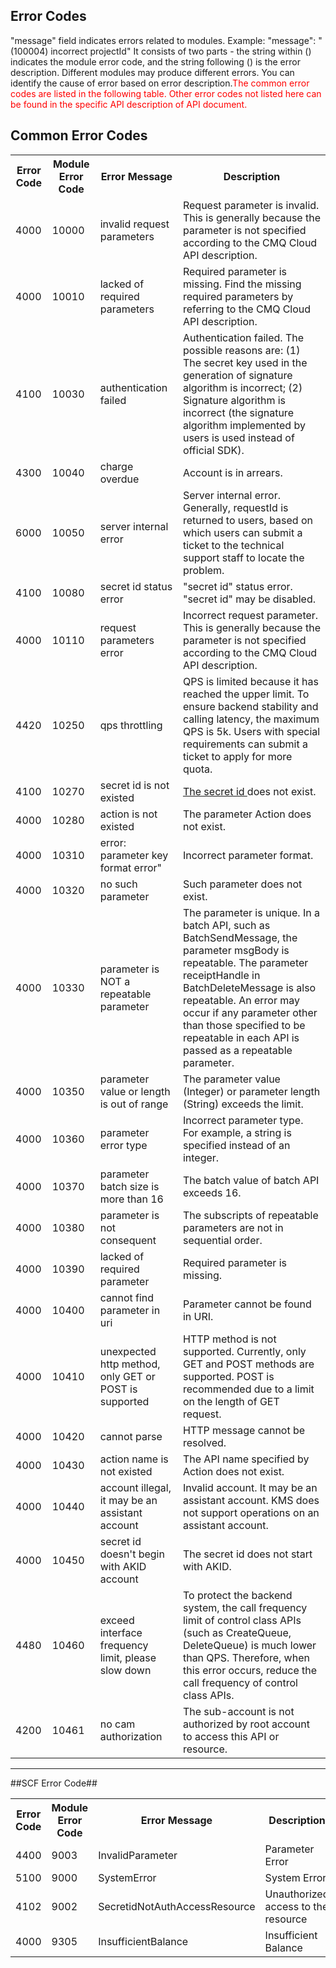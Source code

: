 ## Error Codes
"message" field indicates errors related to modules.
Example:
"message": "(100004) incorrect projectId"
It consists of two parts - the string within () indicates the module error code, and the string following () is the error description.
Different modules may produce different errors. You can identify the cause of error based on error description.<font style="color:red">The common error codes are listed in the following table. Other error codes not listed here can be found in the specific API description of API document.</font>

## Common Error Codes

<table class="t">
<tbody><tr>
<th> <b>Error Code</b>
</th><th> <b>Module Error Code</b>
</th><th> <b>Error Message</b>
</th><th> <b>Description</b>
</th></tr>
<tr>
<td> 4000
</td><td> 10000
</td><td> invalid request parameters
</td><td> Request parameter is invalid. This is generally because the parameter is not specified according to the CMQ Cloud API description.
</td></tr>
<tr>
<td> 4000
</td><td> 10010
</td><td> lacked of required parameters
</td><td> Required parameter is missing. Find the missing required parameters by referring to the CMQ Cloud API description.
</td></tr>
<tr>
<td> 4100
</td><td> 10030
</td><td> authentication failed
</td><td> Authentication failed. The possible reasons are: (1) The secret key used in the generation of signature algorithm is incorrect; (2) <a hre="https://cloud.tencent.com/doc/api/431/5906">Signature algorithm</a> is incorrect (the signature algorithm implemented by users is used instead of official SDK).
</td></tr>
<tr>
<td> 4300
</td><td> 10040
</td><td> charge overdue
</td><td> Account is in arrears.
</td></tr>
<tr>
<td> 6000
</td><td> 10050
</td><td> server internal error
</td><td> Server internal error. Generally, requestId is returned to users, based on which users can submit a ticket to the technical support staff to locate the problem.
</td></tr>
<tr>
<td> 4100
</td><td> 10080
</td><td> secret id status error
</td><td>"secret id" status error. "secret id" may be disabled.
</td></tr>
<tr>
<td> 4000
</td><td> 10110
</td><td> request parameters error
</td><td> Incorrect request parameter. This is generally because the parameter is not specified according to the CMQ Cloud API description.
</td></tr>
<tr>
<td> 4420
</td><td> 10250
</td><td> qps throttling
</td><td> QPS is limited because it has reached the upper limit. To ensure backend stability and calling latency, the maximum QPS is 5k. Users with special requirements can submit a ticket to apply for more quota.
</td></tr>
<tr>
<td> 4100
</td><td> 10270
</td><td> secret id is not existed
</td><td> <a href="https://console.cloud.tencent.com/capi">The secret id </a>does not exist.
</td></tr>
<tr>
<td> 4000
</td><td> 10280
</td><td> action is not existed
</td><td> The parameter Action does not exist.
</td></tr>
<tr>
<td> 4000
</td><td> 10310
</td><td> error: parameter key format error"
</td><td> Incorrect parameter format.
</td></tr>
<tr>
<td> 4000
</td><td> 10320
</td><td> no such parameter
</td><td> Such parameter does not exist.
</td></tr>
<tr>
<td> 4000
</td><td> 10330
</td><td> parameter is NOT a repeatable parameter
</td><td> The parameter is unique. In a batch API, such as BatchSendMessage, the parameter msgBody is repeatable. The parameter receiptHandle in BatchDeleteMessage is also repeatable. An error may occur if any parameter other than those specified to be repeatable in each API is passed as a repeatable parameter.
</td></tr>
<tr>
<td> 4000
</td><td> 10350
</td><td> parameter value or length is out of range
</td><td> The parameter value (Integer) or parameter length (String) exceeds the limit.
</td></tr>
<tr>
<td> 4000
</td><td> 10360
</td><td> parameter error type
</td><td> Incorrect parameter type. For example, a string is specified instead of an integer.
</td></tr>
<tr>
<td> 4000
</td><td> 10370
</td><td> parameter batch size is more than 16
</td><td> The batch value of batch API exceeds 16.
</td></tr>
<tr>
<td> 4000
</td><td> 10380
</td><td> parameter is not consequent
</td><td> The subscripts of repeatable parameters are not in sequential order.
</td></tr>
<tr>
<td> 4000
</td><td> 10390
</td><td> lacked of required parameter
</td><td> Required parameter is missing.
</td></tr>
<tr>
<td> 4000
</td><td> 10400
</td><td> cannot find parameter in uri
</td><td> Parameter cannot be found in URI.
</td></tr>
<tr>
<td> 4000
</td><td> 10410
</td><td> unexpected http method, only GET or POST is supported
</td><td> HTTP method is not supported. Currently, only GET and POST methods are supported. POST is recommended due to a limit on the length of GET request.
</td></tr>
<tr>
<td> 4000
</td><td> 10420
</td><td> cannot parse
</td><td> HTTP message cannot be resolved.
</td></tr>
<tr>
<td> 4000
</td><td> 10430
</td><td> action name is not existed
</td><td> The API name specified by Action does not exist.
</td></tr>
<tr>
<td> 4000
</td><td> 10440
</td><td> account illegal, it may be an assistant account
</td><td> Invalid account. It may be an assistant account. KMS does not support operations on an assistant account.
</td></tr>
<tr>
<td> 4000
</td><td> 10450
</td><td> secret id doesn't begin with AKID account
</td><td> The secret id does not start with AKID.
</td></tr>
<tr>
<td> 4480
</td><td> 10460
</td><td> exceed interface frequency limit, please slow down
</td><td> To protect the backend system, the call frequency limit of control class APIs (such as CreateQueue, DeleteQueue) is much lower than QPS. Therefore, when this error occurs, reduce the call frequency of control class APIs.
</td></tr>
<tr>
<td> 4200
</td><td> 10461
</td><td> no cam authorization
</td><td> The sub-account is not authorized by root account to access this API or resource.
</td></tr>
</tbody></table>

***

##SCF Error Code##

<table class="t">
<tbody><tr>
<th> <b>Error Code</b>
</th><th> <b>Module Error Code</b>
</th><th> <b>Error Message</b>
</th><th> <b>Description</b>
</th></tr>

<tr>
<td>      4400
</td><td> 9003
</td><td> InvalidParameter
</td><td> Parameter Error
</td></tr>

<tr>
<td>      5100
</td><td> 9000
</td><td> SystemError
</td><td> System Error
</td></tr>

<tr>
<td>      4102
</td><td> 9002
</td><td> SecretidNotAuthAccessResource
</td><td> Unauthorized access to the resource
</td></tr>

<tr>
<td>      4000
</td><td> 9305
</td><td> InsufficientBalance
</td><td> Insufficient Balance
</td></tr>

</tbody></table>


